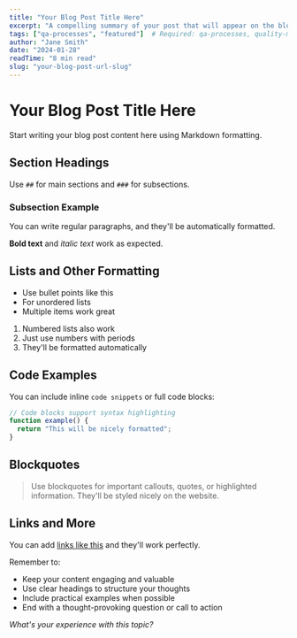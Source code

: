 ```yaml
---
title: "Your Blog Post Title Here"
excerpt: "A compelling summary of your post that will appear on the blog listing page and in search results. Keep it under 160 characters for best SEO."
tags: ["qa-processes", "featured"]  # Required: qa-processes, quality-mindset, career-advice, industry-trends, tools-tech, case-studies. Add "featured" for homepage.
author: "Jane Smith"
date: "2024-01-28"
readTime: "8 min read"
slug: "your-blog-post-url-slug"
---
```


# Your Blog Post Title Here

Start writing your blog post content here using Markdown formatting.

## Section Headings

Use `##` for main sections and `###` for subsections.

### Subsection Example

You can write regular paragraphs, and they'll be automatically formatted.

**Bold text** and *italic text* work as expected.

## Lists and Other Formatting

- Use bullet points like this
- For unordered lists
- Multiple items work great

1. Numbered lists also work
2. Just use numbers with periods
3. They'll be formatted automatically

## Code Examples

You can include inline `code snippets` or full code blocks:

```javascript
// Code blocks support syntax highlighting
function example() {
  return "This will be nicely formatted";
}
```

## Blockquotes

> Use blockquotes for important callouts, quotes, or highlighted information.
> They'll be styled nicely on the website.

## Links and More

You can add [links like this](https://example.com) and they'll work perfectly.

Remember to:
- Keep your content engaging and valuable
- Use clear headings to structure your thoughts
- Include practical examples when possible
- End with a thought-provoking question or call to action

*What's your experience with this topic?*